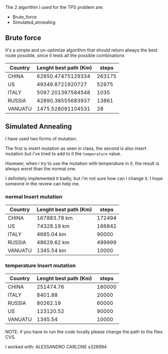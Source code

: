 The 2 algorithm i used for the TPS problem are:
- Brute_force
- Simulated_annealing

## Brute force

It's a simple and un-optimize algorithm that should return always the best route possible, since it tests all the possible combinations

|Country|Lenght best path (Km)|steps|
|---|---|---|
|CHINA|62850.47475129334|263175|
|US|49349.8721920727|52975|
|ITALY|5097.201397584548|1035|
|RUSSIA|42890.38555683937|13861|
|VANUATU|1475.528091104531|28|

## Simulated Annealing

I have used two forms of mutation.

The first is insert mutation as seen in class, the second is also insert mutation but i've tried to add to it the `temperature` value.

Hovewer, when i try to use the mutation with temperature in it, the result is always worst than the normal one.

I definitely implemented it badly, but i'm not sure how can i change it. I hope someone in the review can help me.

### normal Insert mutation

|Country|Lenght best path (Km)|steps|
|---|---|---|
|CHINA|167883.78 km|172494|
|US|74328.19 km|166842|
|ITALY|4685.04 km|90000|
|RUSSIA|48629.62 km|499999|
|VANUATU|1345.54 km|10000|

### temperature Insert mutation

|Country|Lenght best path (Km)|steps|
|---|---|---|
|CHINA|251474.76|160000|
|ITALY|8401.88|20000|
|RUSSIA|80262.19|60000|
|US|123120.52|90000|
|VANUATU|1345.54|10000|

NOTE: if you have to run the code locally please change the path to the files CVS.

I worked with: ALESSANDRO CARLONE s326994
